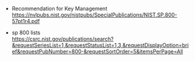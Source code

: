 - Recommendation for Key Management    
https://nvlpubs.nist.gov/nistpubs/SpecialPublications/NIST.SP.800-57pt1r4.pdf    

- sp 800 lists    
https://csrc.nist.gov/publications/search?&requestSeriesList=1,&requestStatusList=1,3,&requestDisplayOption=brief&requestPubNumber=800-&requestSortOrder=5&itemsPerPage=All
